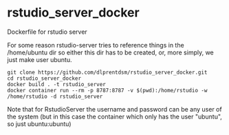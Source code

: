 # rstudio_server_docker
Dockerfile for rstudio server

For some reason rstudio-server tries to reference things in the /home/ubuntu dir so either this dir has to be created, or, more simply, we just make user ubuntu.

```
git clone https://github.com/dlprentdsm/rstudio_server_docker.git
cd rstudio_server_docker
docker build . -t rstudio_server
docker container run --rm -p 8787:8787 -v $(pwd):/home/rstudio -w /home/rstudio -d rstudio_server
```

Note that for RstudioServer the username and password can be any user of the system (but in this case the container which only has the user "ubuntu", so just ubuntu:ubuntu)
